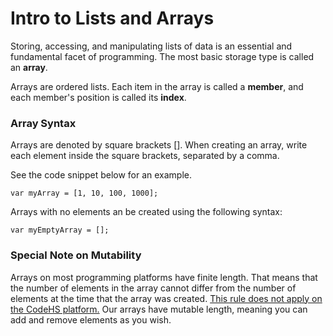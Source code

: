 <h1>Intro to Lists and Arrays</h1>

Storing, accessing, and manipulating lists of data is an essential and fundamental facet of programming. The most basic storage type is called an <b>array</b>. 

Arrays are ordered lists. Each item in the array is called a <b>member</b>, and each member's position is called its <b>index</b>.

<h3>Array Syntax</h3>
Arrays are denoted by square brackets []. When creating an array, write each element inside the square brackets, separated by a comma. 

See the code snippet below for an example.
```
var myArray = [1, 10, 100, 1000];
```

Arrays with no elements an be created using the following syntax:
```
var myEmptyArray = [];
```

<h3>Special Note on Mutability</h3>
Arrays on most programming platforms have finite length. That means that the number of elements in the array cannot differ from the number of elements at the time that the array was created. <u>This rule does not apply on the CodeHS platform.</u> Our arrays have mutable length, meaning you can add and remove elements as you wish. 
